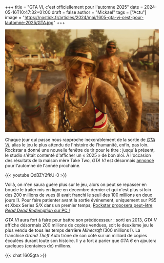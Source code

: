 +++
title = "GTA VI, c'est officiellement pour l'automne 2025"
date = 2024-05-16T10:47:32+01:00
draft = false
author = "Mickael"
tags = ["Actu"]
image = "https://nostick.fr/articles/2024/mai/1605-gta-vi-cest-pour-lautomne-2025/GTA.jpg"
+++

![GTA VI](GTA.jpg "")

Chaque jour qui passe nous rapproche inexorablement de la sortie de [*GTA VI*](https://www.rockstargames.com/fr/VI), alias le jeu le plus attendu de l'histoire de l'humanité, enfin, pas loin. Rockstar a donné une nouvelle fenêtre de tir pour le titre : jusqu'à présent, le studio s'était contenté d'afficher un « 2025 » de bon aloi. À l'occasion des résultats de la maison mère Take Two, *GTA VI* est désormais [annoncé](https://ir.take2games.com/static-files/e357ad06-0762-4e80-b80c-e3869252fdfe) pour l'automne de l'année prochaine.

{{< youtube QdBZY2fkU-0 >}} 

Voilà, on n'en saura guère plus sur le jeu, alors on peut se repasser en boucle le trailer mis en ligne en décembre dernier et qui n'est plus si loin des 200 millions de vues (il avait franchi le seuil des 100 millions en deux jours !). Pour faire patienter avant la sortie événement, uniquement sur PS5 et Xbox Series S/X dans un premier temps, [Rockstar proposera peut-être *Read Dead Redemption* sur PC !](https://nostick.fr/articles/2024/mai/1405-read-dead-redemption-pourrait-bientot-canarder-sur-pc/)

*GTA VI* aura fort à faire pour battre son prédécesseur : sorti en 2013, *GTA V* affiche désormais 200 millions de copies vendues, soit le deuxième jeu le plus vendu de tous les temps derrière *Minecraft* (300 millions !). La franchise *Grand Theft Auto* trône de son côté sur un milliard de copies écoulées durant toute son histoire. Il y a fort à parier que *GTA 6* en ajoutera quelques (centaines de) millions.

 {{< chat 1605gta >}}